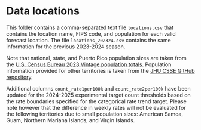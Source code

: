 Data locations
============================

This folder contains a comma-separated text file `locations.csv` that 
contains the location name, FIPS code, and population for each valid forecast location. The file `locations_202324.csv` contains the same information for the previous 2023-2024 season.

Note that national, state, and Puerto Rico population sizes are taken from the [U.S. Census Bureau 2023 Vintage population totals](https://www.census.gov/data/tables/time-series/demo/popest/2020s-state-total.html). Population information provided for other territories is taken from the [JHU CSSE GitHub repository](https://github.com/CSSEGISandData/COVID-19/tree/master/csse_covid_19_data).

Additional columns `count_rate1per100k` and `count_rate2per100k` have been updated for the 2024-2025 experimental target count thresholds based on the rate boundaries specified for the categorical rate trend target. Please note however that the difference in weekly rates will not be evaluated for the following territories due to small population sizes: American Samoa, Guam, Northern Mariana Islands, and Virgin Islands. 


